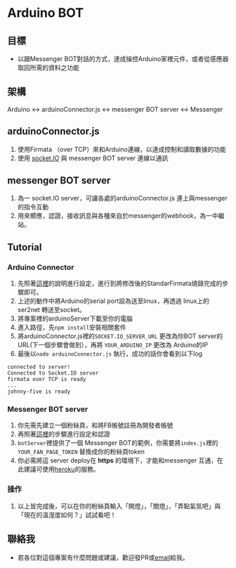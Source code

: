 # Arduino BOT

## 目標

* 以跟Messenger BOT對話的方式，達成操控Arduino家裡元件，或者從感應器取回所需的資料之功能

## 架構

Arduino <-> arduinoConnector.js <-> messenger BOT server <-> Messenger

## arduinoConnector.js

1. 使用Firmata （over TCP）來和Arduino連線，以達成控制和讀取數據的功能
2. 使用 [socket.IO](http://socket.io/) 與 messenger BOT server 連線以通訊

## messenger BOT server

1. 為一 socket.IO server，可讓各處的arduinoConnector.js 連上與messenger的指令互動
2. 用來嚮應，認證，接收訊息與各種來自於messenger的webhook，為一中繼站。

## Tutorial

### Arduino Connector

1. 先照著[這裡](https://github.com/pofat/firmataOverTCP)的說明進行設定，進行到將修改後的StandarFirmata燒錄完成的步驟即可。
2. 上述的動作中將Arduino的serial port設為送至linux，再透過 linux上的 ser2net 轉送至socket。
3. 將專案裡的arduinoServer下載至你的電腦
4. 進入路徑，先`npm install`安裝相關套件
5. 將arduinoConnector.js裡的`SOCKET.IO_SERVER_URL` 更改為你BOT server的URL(下一個步驟會做到），再將 `YOUR_ARDUINO_IP` 更改為 Arduino的IP
6. 最後以`node arduinoConnector.js` 執行，成功的話你會看到以下log
```
connected to server!
Connected to Socket.IO server
firmata over TCP is ready
...
johnny-five is ready
```
### Messenger BOT server

1. 你先需先建立一個粉絲頁，和將FB帳號註冊為開發者帳號
2. 再照著[這裡](https://developers.facebook.com/docs/messenger-platform/quickstart)的步驟進行設定和認證
3. `botServer`裡提供了一個 Messenger BOT的範例，你需要將`index.js`裡的`YOUR_FAN_PAGE_TOKEN` 替換成你的粉絲頁token
4. 你必需將這 server deploy在 **https** 的環境下，才能和messenger 互通，在此建議可使用[heroku](https://dashboard.heroku.com/)的服務。

### 操作

1. 以上皆完成後，可以在你的粉絲頁輸入「開燈」，「關燈」，「弄點氣氛吧」與「現在的溫溼度如何？」試試看吧！

## 聯絡我

* 若各位對這個專案有什麼問題或建議，歡迎發PR或[email](mailto:tjazzter@gmail.com)給我。
